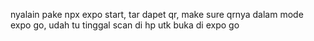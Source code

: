 nyalain pake npx expo start, tar dapet qr, make sure qrnya dalam mode expo go, udah tu tinggal scan di hp utk buka di expo go
